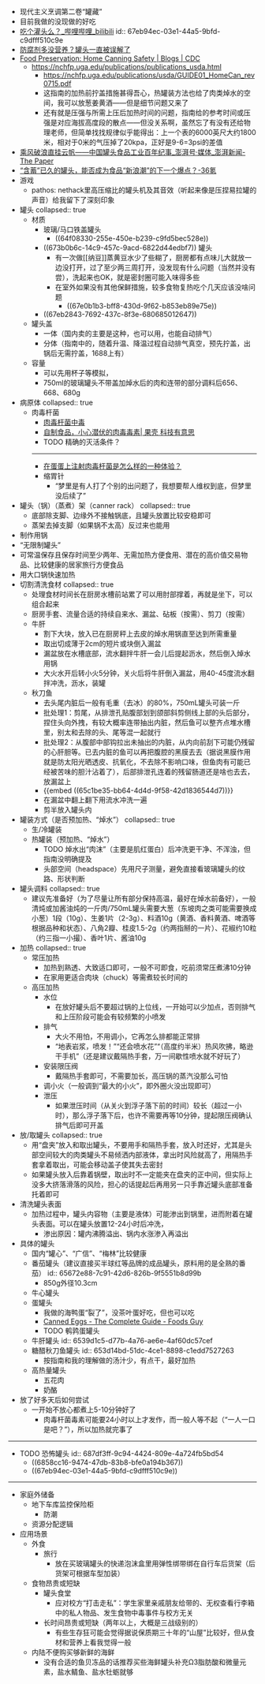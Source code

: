 - 现代主义烹调第二卷“罐藏”
- 目前我做的没现做的好吃
- [吃个灌头么？_哔哩哔哩_bilibili](https://www.bilibili.com/video/BV1T5411E7K5)
  id:: 67eb94ec-03e1-44a5-9bfd-c9dfff510c9e
- [防腐剂多没营养？罐头一直被误解了](https://mp.weixin.qq.com/s/5axxW5G53sbbx4NSJN41Sg)
- [Food Preservation: Home Canning Safety |  Blogs | CDC](https://blogs.cdc.gov/publichealthmatters/2021/07/home-canning/)
	- https://nchfp.uga.edu/publications/publications_usda.html
		- https://nchfp.uga.edu/publications/usda/GUIDE01_HomeCan_rev0715.pdf
		- 这指南的加热前拧盖措施甚得吾心，热罐装方法也给了肉类焯水的空间，我可以放葱姜黄酒——但是细节问题又来了
		- 还有就是压强与所需上压后加热时间的问题，指南给的参考时间或压强是对应海拔高度段的散点——但没关系啊，虽然忘了有没有还给物理老师，但简单找找规律似乎能得出：上一个表的6000英尺大约1800米，相对于0米的气压掉了20kpa，正好是9-6=3psi的差值
- [乘风破浪直挂云帆——中国罐头食品工业百年纪事_澎湃号·媒体_澎湃新闻-The Paper](https://www.thepaper.cn/newsDetail_forward_14322722)
- [“含蓄”已久的罐头，能否成为食品“新浪潮”的下一个爆点？-36氪](https://www.36kr.com/p/1455693877389447)
- 游戏
	- pathos: nethack里高压缩比的罐头机及其音效（听起来像是压捏易拉罐的声音）给我留下了深刻印象
- 罐头
  collapsed:: true
	- 材质
		- 玻璃/马口铁盖罐头
			- ((64f08330-255e-450e-b239-c9fd5bec528e))
		- ((673b0b6c-14c9-457c-9acd-6822d44edbf7)) 罐头
			- 有一次做[[纳豆]]蒸黄豆水少了些糊了，厨房都有点味儿大就放一边没打开，过了至少两三周打开，没发现有什么问题（当然并没有尝），洗起来也OK，就是密封圈可能入味得多些
			- 在室外如果没有其他保鲜措施，较多食物复热吃个几天应该没啥问题
				- ((67e0b1b3-bff8-430d-9f62-b853eb89e75e))
		- ((67eb2843-7692-437c-8f3e-680685012647))
	- 罐头盖
		- 一体（国内卖的主要是这种，也可以用，也能自动排气）
		- 分体（指南中的，随着升温、降温过程自动排气真空，预先拧盖，出锅后无需拧盖，1688上有）
	- 容量
		- 可以先用杯子等模拟，
		- 750ml的玻璃罐头不带盖加焯水后的肉和连带的部分调料后656、668、680g
- 病原体
  collapsed:: true
	- 肉毒杆菌
		- [肉毒杆菌中毒](https://www.who.int/zh/news-room/fact-sheets/detail/botulism)
		- [自制食品，小心潜伏的肉毒毒素| 果壳 科技有意思](https://www.guokr.com/article/441616)
		- TODO 精确的灭活条件？
		- ---
		- [在蛋蛋上注射肉毒杆菌是怎么样的一种体验？](https://www.douban.com/note/630284132/?_i=7513328zITh3RA)
		- 缩胃针
			- “梦里是有人打了个别的出问题了，我想要帮人维权到底，但梦里没后续了”
- 罐头（锅）（蒸煮）架（canner rack）
  collapsed:: true
	- 底部除支脚、边缘外不接触锅底，且罐头放置比较安稳即可
	- 蒸架去掉支脚（如果锅不太高）反过来也能用
- 制作用锅
- “无限制罐头”
- 可常温保存且保存时间至少两年、无需加热方便食用、潜在的高价值交易物品、比较健康的居家旅行方便食品
- 用大口锅快速加热
- 切割清洗食材
  collapsed:: true
	- 处理食材时间长在厨房水槽前站累了可以用肘部撑着，再就是坐下，可以组合起来
	- 厨房手套、流量合适的持续自来水、漏盆、砧板（按需）、剪刀（按需）
	- 牛肝
		- 割下大块，放入已在厨房秤上去皮的焯水用锅直至达到所需重量
		- 取出切成薄于2cm的短片或块倒入漏盆
		- 漏盆放在水槽底部，流水翻拌牛肝一会儿后提起沥水，然后倒入焯水用锅
		- 大火水开后转小火5分钟，关火后将牛肝倒入漏盆，用40-45度流水翻拌冲洗，沥水，装罐
	- 秋刀鱼
		- 去头尾内脏后一般有毛重（去冰）的80%，750mL罐头可装一斤
		- 批处理1：剪尾，从排泄孔贴腹部划到颌部斜剪侧线上部的头后部分，捏住头向外拽，有较大概率连带抽出内脏，然后鱼可以整齐点堆水槽里，别太和去除的头、尾等混一起就行
		- 批处理2：从腹部中部钩拉出未抽出的内脏，从内向前刮下可能仍残留的心肝胆等。已去内脏的鱼可以再把腹腔的黑膜去去（据说黑膜作用就是防太阳光晒透皮、抗氧化，不去除不影响口味，但鱼肉有可能已经被苦味的胆汁沾着了），后部排泄孔连着的残留肠道还是啥也去去，放漏盆上
		- {{embed ((65c1be35-bb64-4d4d-9f58-42d1836544d7))}}
		- 在漏盆中翻上翻下用流水冲洗一遍
		- 剪半放入罐头内
- 罐装方式（是否预加热、“焯水”）
  collapsed:: true
	- 生/冷罐装
	- 热罐装（预加热、“焯水”）
		- TODO 焯水出“肉沫”（主要是肌红蛋白）后冲洗更干净、不浑浊，但指南没明确提及
		- 头部空间（headspace）先用尺子测量，避免直接看玻璃罐头的纹路、形状判断
- 罐头调料
  collapsed:: true
	- 建议先准备好（为了尽量让所有部分保持高温，最好在焯水前备好），一般清炖或加酱油炖的一斤肉/750mL罐头需要大葱（东坡肉之类可能需要换成小葱）1段（10g）、生姜1片（2-3g）、料酒10g（黄酒、香料黄酒、啤酒等根据品种和状态）、八角2瓣、桂皮1.5-2g（约两指掰的一片）、花椒约10粒（约三指一小撮）、香叶1片、酱油10g
- 加热
  collapsed:: true
	- 常压加热
		- 加热到熟透、大致适口即可，一般不可即食，吃前须常压煮沸10分钟
		- 在家用更适合肉块（chuck）等需煮较长时间的
	- 高压加热
		- 水位
			- 在放好罐头后不要超过锅的上位线，一开始可以少加点，否则排气和上压阶段可能会有较频繁的小喷发
		- 排气
			- 大火不用怕，不用调小，它再怎么排都能正常排
			- “地表岩浆，喷发！”“还会喷水花”“（高度约半米）热风吹拂，略逊干手机”（还是建议戴隔热手套，万一间歇性喷水就不好玩了）
		- 安装限压阀
			- 戴隔热手套即可，不需要加长，高压锅的蒸汽没那么可怕
		- 调小火（一般调到“最大的小火”，即外圈火没出现即可）
		- 泄压
			- 如果泄压时间（从关火到浮子落下前的时间）较长（超过一小时），那么浮子落下后，也许不需要再等10分钟，提起限压阀确认排气后即可开盖
- 放/取罐头
  collapsed:: true
	- 用“盘夹”放入和取出罐头，不要用手和隔热手套，放入时还好，尤其是头部空间较大的肉类罐头不易倾洒内部液体，拿出时风险就高了，用隔热手套拿着取出，可能会移动盖子使其失去密封
	- 如果罐头放入后靠着锅壁，取出时不一定能夹在盘夹的正中间，但实际上没多大挤落滑落的风险，担心的话提起后再用另一只手靠近罐头底部准备托着即可
- 清洗罐头表面
	- 加热过程中，罐头内容物（主要是液体）可能渗出到锅里，进而附着在罐头表面。可以在罐头放置12-24小时后冲洗，
		- 渗出原因：罐内沸腾溢出、锅内水涨渗入再溢出
- 具体的罐头
	- 国内“罐心”、“广信”、“梅林”比较健康
	- 番茄罐头（建议直接买半球红等品牌的成品罐头，原料用的是全熟的番茄）
	  id:: 65672e88-7c91-42d6-826b-9f5551b8d99b
		- 850g外径10.3cm
	- 牛心罐头
	- 蛋罐头
		- 我做的海鸭蛋“裂了”，没茶叶蛋好吃，但也可以吃
		- [Canned Eggs - The Complete Guide - Foods Guy](https://foodsguy.com/canned-eggs/)
		- TODO 鹌鹑蛋罐头
	- 牛肝罐头
	  id:: 6539d1c5-d77b-4a76-ae6e-4af60dc57cef
	- 糖醋秋刀鱼罐头
	  id:: 653d14bd-51dc-4ce1-8898-c1edd7527263
		- 按指南和我的理解做的汤汁少，有点干，最好加热
	- 高热量罐头
		- 五花肉
		- 奶酪
- 放了好多天后如何尝试
	- 一开始不放心都煮上5-10分钟好了
		- 肉毒杆菌毒素可能要24小时以上才发作，而一般人等不起（“一人一口是吧？”），所以加热就完事了
- ---
- TODO 恐怖罐头
  id:: 687df3ff-9c94-4424-809e-4a724fb5bd54
	- ((6858cc16-9474-47db-83b8-bfe0a194b367))
	- ((67eb94ec-03e1-44a5-9bfd-c9dfff510c9e))
- ---
- 家庭外储备
	- 地下车库监控保险柜
		- 防潮
	- 资源分配逻辑
- 应用场景
	- 外食
		- 旅行
			- 放在买玻璃罐头的快递泡沫盒里用弹性绑带绑在自行车后货架（后货架可根据车型加装）
	- 食物昂贵或短缺
		- 罐头食堂
			- 应对校方“打击走私”：学生家里亲戚朋友给带的、无权查看行李箱中的私人物品、发生食物中毒事件与校方无关
		- 长时间昂贵或短缺（两年以上，大概是三战级别的）
			- 有些生存狂可能会觉得据说保质期三十年的“山屋”比较好，但从食材和营养上看我觉得一般
	- 内陆不便购买够新鲜的海鲜
		- 没有合适的鱼贝冻品的话推荐买些海鲜罐头补充Ω3脂肪酸和微量元素，盐水鲭鱼、盐水牡蛎就够